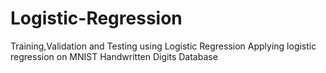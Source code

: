 # Logistic-Regression
Training,Validation and Testing using Logistic Regression
Applying logistic regression on MNIST Handwritten Digits Database
